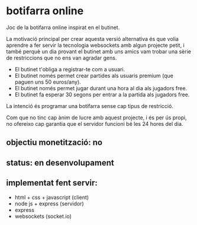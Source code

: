 # botifarra online

Joc de la botifarra online inspirat en el butinet.

La motivació principal per crear aquesta versió alternativa és que volia
aprendre a fer servir la tecnologia websockets
amb algun projecte petit, i també perquè un dia provant el butinet amb uns
amics vam trobar una sèrie de
restriccions que no ens van agradar gens.

- El butinet t'obliga a registrar-te com a usuari.
- El butinet només permet crear partides als usuaris premium (que paguen uns 50
euros/any).
- El butinet només permet jugar durant una hora al dia als jugadors free.
- El butinet fa esperar 30 segons per entrar a la partida als jugadors free.

La intenció és programar una botifarra sense cap tipus de restricció.

Com que no tinc cap ànim de lucre amb aquest projecte, i és per ús propi, no
ofereixo cap garantia que el servidor funcioni bé les 24 hores del dia.

## objectiu monetització: no
## status: en desenvolupament
## implementat fent servir:
- html + css + javascript (client)
- node js + express (servidor)
- express
- websockets (socket.io)

